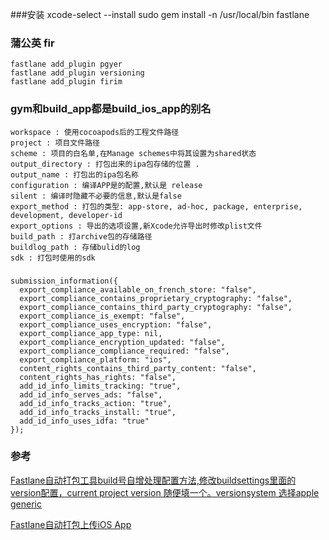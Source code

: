 ###安装
	xcode-select --install
	sudo gem install -n /usr/local/bin fastlane

### 蒲公英 fir




	fastlane add_plugin pgyer
	fastlane add_plugin versioning
	fastlane add_plugin firim
	
### gym和build_app都是build_ios_app的别名

	workspace : 使用cocoapods后的工程文件路径
	project : 项目文件路径
	scheme : 项目的白名单,在Manage schemes中将其设置为shared状态
	output_directory : 打包出来的ipa包存储的位置 .
	output_name : 打包出的ipa包名称
	configuration : 编译APP是的配置,默认是 release
	silent : 编译时隐藏不必要的信息,默认是false
	export_method : 打包的类型: app-store, ad-hoc, package, enterprise, development, developer-id
	export_options : 导出的选项设置,新Xcode允许导出时修改plist文件
	build_path : 打archive包的存储路径
	buildlog_path : 存储bulid的log
	sdk : 打包时使用的sdk
	
###	
	
	submission_information({
	  export_compliance_available_on_french_store: "false",
	  export_compliance_contains_proprietary_cryptography: "false",
	  export_compliance_contains_third_party_cryptography: "false",
	  export_compliance_is_exempt: "false",
	  export_compliance_uses_encryption: "false",
	  export_compliance_app_type: nil,
	  export_compliance_encryption_updated: "false",
	  export_compliance_compliance_required: "false",
	  export_compliance_platform: "ios",
	  content_rights_contains_third_party_content: "false",
	  content_rights_has_rights: "false",
	  add_id_info_limits_tracking: "true",
	  add_id_info_serves_ads: "false",
	  add_id_info_tracks_action: "true",
	  add_id_info_tracks_install: "true",
	  add_id_info_uses_idfa: "true"
	});

### 参考
[Fastlane自动打包工具build号自增处理配置方法,修改buildsettings里面的version配置，current project version 随便填一个。versionsystem 选择apple generic](https://www.jianshu.com/p/24da3f5bee3c)


[Fastlane自动打包上传iOS App](https://juejin.im/entry/59b796e9f265da06670c5a51)